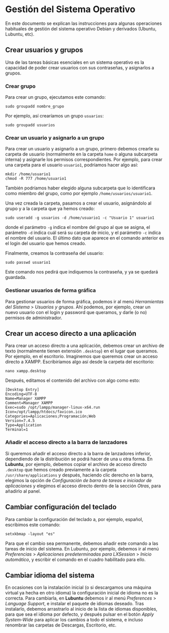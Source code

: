 # Gestión del Sistema Operativo

En este documento se explican las instrucciones para algunas operaciones habituales de gestión del sistema operativo Debian y derivados (Ubuntu, Lubuntu, etc).

## Crear usuarios y grupos

Una de las tareas básicas esenciales en un sistema operativo es la capacidad de poder crear usuarios con sus contraseñas, y asignarlos a grupos.

### Crear grupo

Para crear un grupo, ejecutamos este comando:

```
sudo groupadd nombre_grupo
```

Por ejemplo, así crearíamos un grupo `usuarios`:

```
sudo groupadd usuarios
```

### Crear un usuario y asignarlo a un grupo

Para crear un usuario y asignarlo a un grupo, primero debemos crearle su carpeta de usuario (normalmente en la carpeta `home` o alguna subcarpeta interna) y asignarle los permisos correspondientes. Por ejemplo, para crear una carpeta para el usuario `usuario1`, podríamos hacer algo así:

```
mkdir /home/usuario1
chmod -R 777 /home/usuario1
```

También podríamos haber elegido alguna subcarpeta que lo identificara como miembro del grupo, como por ejemplo `/home/usuarios/usuario1`.

Una vez creada la carpeta, pasamos a crear el usuario, asignándolo al grupo y a la carpeta que ya hemos creado:

```
sudo useradd -g usuarios -d /home/usuario1 -c "Usuario 1" usuario1
```

donde el parámetro `-g` indica el nombre del grupo al que se asigna, el parámetro `-d` indica cuál será su carpeta de inicio, y el parámetro `-c` indica el nombre del usuario. El último dato que aparece en el comando anterior es el login del usuario que hemos creado.

Finalmente, creamos la contraseña del usuario:

```
sudo passwd usuario1
```

Este comando nos pedirá que indiquemos la contraseña, y ya se quedará guardada.

### Gestionar usuarios de forma gráfica

Para gestionar usuarios de forma gráfica, podemos ir al menú *Herramientas del Sistema* > *Usuarios y grupos*. Ahí podemos, por ejemplo, crear un nuevo usuario con el login y password que queramos, y darle (o no) permisos de administrador.

## Crear un acceso directo a una aplicación

Para crear un acceso directo a una aplicación, debemos crear un archivo de texto (normalmente tienen extensión `.desktop`) en el lugar que queramos. Por ejemplo, en el escritorio. Imaginemos que queremos crear un acceso directo a XAMPP. Escribiríamos algo así desde la carpeta del escritorio:

```
nano xampp.desktop
```

Después, editamos el contenido del archivo con algo como esto:

```
[Desktop Entry]
Encoding=UTF-8
Name=Manager XAMPP
Comment=Manager XAMPP
Exec=sudo /opt/lampp/manager-linux-x64.run
Icon=/opt/lampp/htdocs/favicon.ico
Categories=Aplicaciones;Programación;Web
Version=7.4.5
Type=Application
Terminal=1
```

### Añadir el acceso directo a la barra de lanzadores

Si queremos añadir el acceso directo a la barra de lanzadores inferior, dependiendo de la distribución se podrá hacer de una u otra forma. En **Lubuntu**, por ejemplo, debemos copiar el archivo de acceso directo `.desktop` que hemos creado previamente a la carpeta `/usr/share/applications` y después, haciendo clic derecho en la barra, elegimos la opción de *Configuración de barra de tareas e iniciador de aplicaciones* y elegimos el acceso directo dentro de la sección *Otras*, para añadirlo al panel.

## Cambiar configuración del teclado

Para cambiar la configuración del teclado a, por ejemplo, español, escribimos este comando:

```
setxkbmap -layout "es"
```

Para que el cambio sea permanente, debemos añadir este comando a las tareas de inicio del sistema. En Lubuntu, por ejemplo, debemos ir al menú *Preferencias* > *Aplicaciones predeterminadas para LXSession* > *Inicio automático*, y escribir el comando en el cuadro habilitado para ello.

## Cambiar idioma del sistema

En ocasiones con la instalación inicial (o si descargamos una máquina virtual ya hecha en otro idioma) la configuración inicial de idioma no es la correcta. Para cambiarla, en **Lubuntu** debemos ir al menú *Preferences* > *Language Support*, e instalar el paquete de idiomas deseado. Tras instalarlo, debemos arrastrarlo al inicio de la lista de idiomas disponibles, para que sea el idioma por defecto, y después pulsar en el botón *Apply System-Wide* para aplicar los cambios a todo el sistema, e incluso renombrar las carpetas de Descargas, Escritorio, etc.